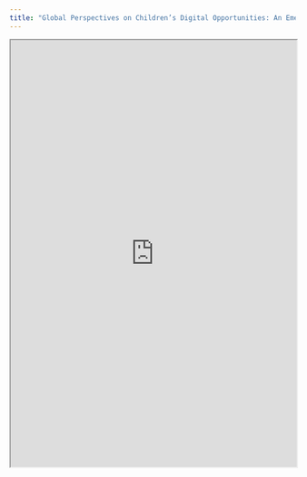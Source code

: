 ```yaml
---
title: "Global Perspectives on Children’s Digital Opportunities: An Emerging Research and Policy Agenda"
---
```




<iframe height="750" width="100%" src="https://ewelton.github.io/ktest/wiki.html#Global%20Perspectives%20on%20Children%E2%80%99s%20Digital%20Opportunities:%20An%20Emerging%20Research%20and%20Policy%20Agenda"></iframe>
